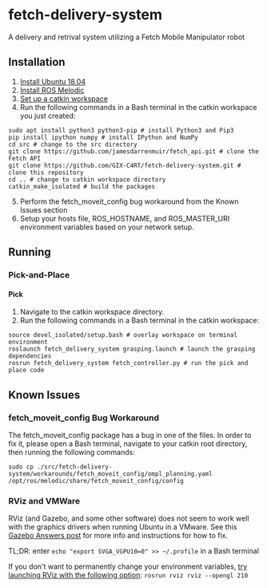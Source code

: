 # fetch-delivery-system
A delivery and retrival system utilizing a Fetch Mobile Manipulator robot

## Installation
1. [Install Ubuntu 18.04](https://releases.ubuntu.com/18.04/)
2. [Install ROS Melodic](http://wiki.ros.org/melodic/Installation/Ubuntu)
3. [Set up a catkin workspace](http://wiki.ros.org/catkin/Tutorials/create_a_workspace)
4. Run the following commands in a Bash terminal in the catkin workspace you just created:
```
sudo apt install python3 python3-pip # install Python3 and Pip3
pip install ipython numpy # install IPython and NumPy
cd src # change to the src directory
git clone https://github.com/jamesdarrenmuir/fetch_api.git # clone the Fetch API
git clone https://github.com/GIX-C4RT/fetch-delivery-system.git # clone this repository
cd .. # change to catkin workspace directory
catkin_make_isolated # build the packages
```
5. Perform the fetch_moveit_config bug workaround from the Known Issues section
6. Setup your hosts file, ROS_HOSTNAME, and ROS_MASTER_URI environment variables based on your
network setup.

## Running
### Pick-and-Place
#### Pick
1. Navigate to the catkin workspace directory.
2. Run the following commands in a Bash terminal in the catkin workspace:
```
source devel_isolated/setup.bash # overlay workspace on terminal environment
roslaunch fetch_delivery_system grasping.launch # launch the grasping dependencies
rosrun fetch_delivery_system fetch_controller.py # run the pick and place code
```

## Known Issues
### fetch_moveit_config Bug Workaround
The fetch_moveit_config package has a bug in one of the files. In order to fix it, please open a Bash terminal,
navigate to your catkin root directory, then running the following commands:
```
sudo cp ./src/fetch-delivery-system/workarounds/fetch_moveit_config/ompl_planning.yaml /opt/ros/melodic/share/fetch_moveit_config/config
```

### RViz and VMWare
RViz (and Gazebo, and some other software) does not seem to work well with the graphics drivers when running Ubuntu in a VMware.
See this [Gazebo Answers post](https://answers.gazebosim.org//question/13214/virtual-machine-not-launching-gazebo/)
for more info and instructions for how to fix.

TL;DR: enter `echo "export SVGA_VGPU10=0" >> ~/.profile` in a Bash terminal

If you don't want to permanently change your environment variables, 
[try launching RViz with the following option](https://github.com/ros-visualization/rviz/issues/1544#issuecomment-690338537):
`rosrun rviz rviz --opengl 210`

